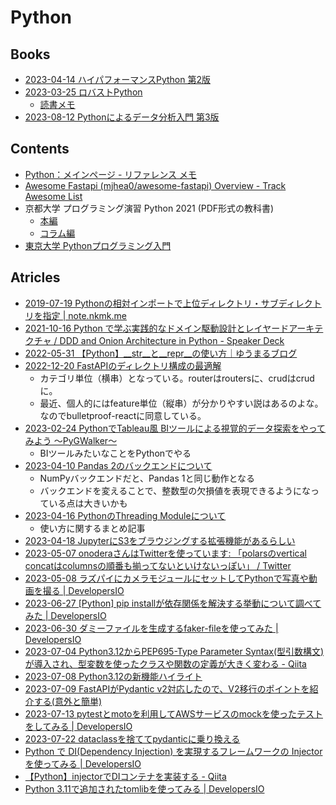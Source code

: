 # Python

## Books

- [2023-04-14 ハイパフォーマンスPython 第2版](https://www.oreilly.co.jp/blog/2023/03/1990_high_performance_python_2e.html)
- [2023-03-25 ロバストPython](https://www.oreilly.co.jp//books/9784814400171/)
  - [読書メモ](../book/2023-03-25_robust-python.md)
- [2023-08-12 Pythonによるデータ分析入門 第3版](https://www.oreilly.co.jp/blog/2023/07/40019_python_for_data_analysis_3ed.html)

## Contents

- [Python：メインページ - リファレンス メモ](https://cercopes-z.com/Python/index.html)
- [Awesome Fastapi (mjhea0/awesome-fastapi) Overview - Track Awesome List](https://www.trackawesomelist.com/mjhea0/awesome-fastapi/readme/)
- 京都大学 プログラミング演習 Python 2021 (PDF形式の教科書)
  - [本編](https://repository.kulib.kyoto-u.ac.jp/dspace/bitstream/2433/265459/1/Version2021_10_08_01.pdf)
  - [コラム編](https://repository.kulib.kyoto-u.ac.jp/dspace/bitstream/2433/265459/2/Version2021_10_08_02.pdf)
- [東京大学 Pythonプログラミング入門](https://utokyo-ipp.github.io/course/)

## Atricles

- [2019-07-19 Pythonの相対インポートで上位ディレクトリ・サブディレクトリを指定 | note.nkmk.me](https://note.nkmk.me/python-relative-import/)
- [2021-10-16 Python で学ぶ実践的なドメイン駆動設計とレイヤードアーキテクチャ / DDD and Onion Architecture in Python - Speaker Deck](https://speakerdeck.com/iktakahiro/ddd-and-onion-architecture-in-python)
- [2022-05-31 【Python】__str__と__repr__の使い方｜ゆうまるブログ](https://yumarublog.com/python/str-repr/)
- [2022-12-20 FastAPIのディレクトリ構成の最適解](https://zenn.dev/dencyu/articles/a94928b9ce45f7)
  - カテゴリ単位（横串）となっている。routerはroutersに、crudはcrudに。
  - 最近、個人的にはfeature単位（縦串）が分かりやすい説はあるのよな。なのでbulletproof-reactに同意している。
- [2023-02-24 PythonでTableau風 BIツールによる視覚的データ探索をやってみよう 〜PyGWalker〜](https://qiita.com/hima2b4/items/dfdfb77cf3a588f4131a)
  - BIツールみたいなことをPythonでやる
- [2023-04-10 Pandas 2のバックエンドについて](https://blog.amedama.jp/entry/pandas2-dtype-backend)
  - NumPyバックエンドだと、Pandas 1と同じ動作となる
  - バックエンドを変えることで、整数型の欠損値を表現できるようになっている点は大きいかも
- [2023-04-16 PythonのThreading Moduleについて](https://note.com/mega_gorilla/n/n101748d37b07)
  - 使い方に関するまとめ記事
- [2023-04-18 JupyterにS3をブラウジングする拡張機能があるらしい](https://dev.classmethod.jp/articles/202304-jupyterhub_s3-md/)
- [2023-05-07 onoderaさんはTwitterを使っています: 「polarsのvertical concatはcolumnsの順番も揃ってないといけないっぽい」 / Twitter](https://twitter.com/0verfit/status/1655151985988091905?s=12&t=0nszgXsDXAd-L4WiCutIWg)
- [2023-05-08 ラズパイにカメラモジュールにセットしてPythonで写真や動画を撮る | DevelopersIO](https://dev.classmethod.jp/articles/raspberrypi-camera-freenove/)
- [2023-06-27 [Python] pip installが依存関係を解決する挙動について調べてみた | DevelopersIO](https://dev.classmethod.jp/articles/pip-requirements-resolve-dependency/)
- [2023-06-30 ダミーファイルを生成するfaker-fileを使ってみた | DevelopersIO](https://dev.classmethod.jp/articles/faker-file-for-generating-dummy-files/)
- [2023-07-04 Python3.12からPEP695-Type Parameter Syntax(型引数構文)が導入され、型変数を使ったクラスや関数の定義が大きく変わる - Qiita](https://qiita.com/junkmd/items/1aa7be17401cfebab92d)
- [2023-07-08 Python3.12の新機能ハイライト](https://zenn.dev/yosemat/articles/3e01d9d6a2d80c)
- [2023-07-09 FastAPIがPydantic v2対応したので、V2移行のポイントを紹介する(意外と簡単)](https://zenn.dev/tk_resilie/articles/fastapi0100_pydanticv2)
- [2023-07-13 pytestとmotoを利用してAWSサービスのmockを使ったテストをしてみる | DevelopersIO](https://dev.classmethod.jp/articles/pytest-moto-aws-service-mock/)
- [2023-07-22 dataclassを捨ててpydanticに乗り換える](https://zenn.dev/yosemat/articles/dd69000307f468)
- [Python で DI(Dependency Injection) を実現するフレームワークの Injector を使ってみる | DevelopersIO](https://dev.classmethod.jp/articles/python-injector-launch01/)
- [【Python】injectorでDIコンテナを実装する - Qiita](https://qiita.com/Jazuma/items/9fa15b36f61f9d1e770c)
- [Python 3.11で追加されたtomlibを使ってみる | DevelopersIO](https://dev.classmethod.jp/articles/python-3-11-use-tomlib/)